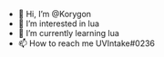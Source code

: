 - 👋 Hi, I’m @Korygon
- 👀 I’m interested in lua 
- 🌱 I’m currently learning lua
- 📫 How to reach me UVIntake#0236
